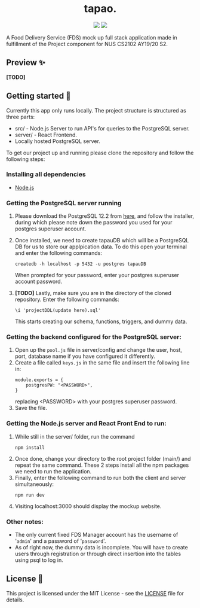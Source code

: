 <h1 align="center">tapao.</h1>
<p align="center">
	<a href = "#"><img src="https://img.shields.io/badge/Powered by-Caffeine-6f4e37?logo=Buy-Me-A-Coffee"></a>
	<a href = "https://github.com/CS2102-Team-51/main/blob/master/LICENSE"><img src="https://img.shields.io/badge/License-MIT-informational"></a>
</p>

A Food Delivery Service (FDS) mock up full stack application made in fulfillment of the Project component for NUS CS2102 AY19/20 S2.
  

## Preview :sparkles:

**[TODO]**

## Getting started :space_invader:

Currently this app only runs locally. The project structure is structured as three parts:
* src/ - Node.js Server to run API's for queries to the PostgreSQL server.
* server/ - React Frontend.
* Locally hosted PostgreSQL server.

To get our project up and running please clone the repository and follow the following steps:
### Installing all dependencies
- [Node.js](https://nodejs.org/en/)

### Getting the PostgreSQL server running
1. Please download the PostgreSQL 12.2 from [here](https://www.enterprisedb.com/downloads/postgres-postgresql-downloads), and follow the installer, during which please note down the password you used for your postgres superuser account.

2. Once installed, we need to create tapauDB which will be a PostgreSQL DB for us to store our applpication data. To do this open your terminal and enter the following commands:
    ```
    createdb -h localhost -p 5432 -u postgres tapauDB
    ```
    When prompted for your password, enter your postgres superuser account password.

3. **[TODO]** Lastly, make sure you are in the directory of the cloned repository. Enter the following commands: 
    ```
    \i 'projectDDL(update here).sql'
    ```
    This starts creating our schema, functions, triggers, and dummy data.

### Getting the backend configured for the PostgreSQL server:
1. Open up the `pool.js` file in server/config and change the user, host, port, database name if you have configured it differently.
2. Create a file called `keys.js` in the same file and insert the following line in:
    ```
    module.exports = {
        postgresPW: "<PASSWORD>",   
    }
    ```
    replacing \<PASSWORD\> with your postgres superuser password.
3. Save the file.

### Getting the Node.js server and React Front End to run:
1. While still in the server/ folder, run the command
    ```
    npm install
    ```
2. Once done, change your directory to the root project folder (main/) and repeat the same command. These 2 steps install all the npm packages we need to run the application.
3. Finally, enter the following command to run both the client and server simultaneously:
    ```
    npm run dev
    ```
4. Visiting localhost:3000 should display the mockup website.

### Other notes:
* The only current fixed FDS Manager account has the username of '`admin`' and a password of '`password`'.
* As of right now, the dummy data is incomplete. You will have to create users through registration or through direct insertion into the tables using psql to log in.

## License :pencil:

 This project is licensed under the MIT License - see the [LICENSE](https://github.com/CS3249-gabrielfrancis/dorm-dashboard/blob/master/LICENSE) file for details.
